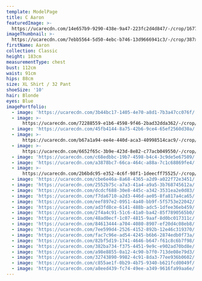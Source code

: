 ```yaml
---
template: ModelPage
title: C Aaron
featuredImage: >-
  https://ucarecdn.com/14e657b9-9290-438e-9a47-223fc2d4d847/-/crop/1677x864/337,131/-/preview/
imageThumbnail: >-
  https://ucarecdn.com/7ebb5564-5d50-4ebc-b746-13d9666941c3/-/crop/387x574/254,82/-/preview/
firstName: Aaron
collection: Classic
height: 183cm
measurementType: chest
bust: 112cm
waist: 91cm
hips: 88cm
size: XL Shirt / 32 Pant
shoeSize: '10'
hair: Blonde
eyes: Blue
imagePortfolio:
  - image: 'https://ucarecdn.com/3b44bc17-1405-4e70-a8d1-7b3a47cc076f/'
  - image: >-
      https://ucarecdn.com/72288559-e1b6-4598-9f46-2bad32dda362/-/crop/899x1338/88,223/-/preview/
  - image: 'https://ucarecdn.com/45fb4144-8a75-42b6-9ce4-65ef2560d30a/'
  - image: >-
      https://ucarecdn.com/b67a1a94-ee4e-440d-aca3-40998514cac9/-/crop/938x1451/53,106/-/preview/
  - image: >-
      https://ucarecdn.com/6652f65c-3b9e-423d-8e82-c77acb049550/-/crop/1067x1240/0,360/-/preview/
  - image: 'https://ucarecdn.com/c68edbbc-19b7-4598-b4c4-3c9de5e67509/'
  - image: 'https://ucarecdn.com/a3878bc7-66ca-464c-a88a-7c1c68869fe4/'
  - image: >-
      https://ucarecdn.com/2b6bdc95-e352-4c6f-98f1-1deecff75525/-/crop/1067x1213/0,387/-/preview/
  - image: 'https://ucarecdn.com/cbe6e46a-8a68-4365-a2d9-a022f72e3451/'
  - image: 'https://ucarecdn.com/2552b75c-a7a3-41a4-a9a5-3b768745612a/'
  - image: 'https://ucarecdn.com/dcdcf688-30e8-445c-a342-3531ea2e0d83/'
  - image: 'https://ucarecdn.com/f7da6710-a2d3-446d-ae05-8fa817a4ca65/'
  - image: 'https://ucarecdn.com/eef897e2-0951-4a40-bb9f-5f5753e22042/'
  - image: 'https://ucarecdn.com/ad3fd8ce-6141-488b-adc5-1dfee36eb459/'
  - image: 'https://ucarecdn.com/2f4a4c91-51c6-41a0-ba42-85f7890565b0/'
  - image: 'https://ucarecdn.com/48ad0ecf-1c07-4815-9aaf-8d0bc017311c/'
  - image: 'https://ucarecdn.com/84613444-a704-4080-8907-ef20d4c08eb8/'
  - image: 'https://ucarecdn.com/7ee599d4-2526-4152-892b-12e46c319370/'
  - image: 'https://ucarecdn.com/fac7c96e-ad54-4245-b6b6-2874edb0f73a/'
  - image: 'https://ucarecdn.com/82bf5d19-1741-4646-b647-f61c8c6b7f98/'
  - image: 'https://ucarecdn.com/382ba734-f375-4451-9e9c-e902ad70bd8e/'
  - image: 'https://ucarecdn.com/a98e8855-0a12-4c90-b7f0-713de08e79d3/'
  - image: 'https://ucarecdn.com/32743890-9982-4c91-8da3-77ee936b0602/'
  - image: 'https://ucarecdn.com/c855ae1f-0b29-4b75-9340-b621fcd0049f/'
  - image: 'https://ucarecdn.com/a8eed439-fc74-49ee-a349-9616fa99aa6e/'
---
```


